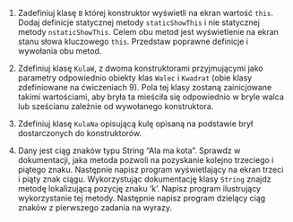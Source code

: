 1. Zadefiniuj klasę `B` której konstruktor wyświetli na ekran wartość `this`. Dodaj definicje statycznej metody `staticShowThis` i nie statycznej metody `nstaticShowThis`. Celem obu metod jest wyświetlenie na ekran stanu słowa kluczowego `this`. Przedstaw poprawne definicje i wywołania obu metod.

2. Zdefiniuj klasę `KulaW`, z dwoma konstruktorami przyjmującymi jako parametry odpowiednio obiekty klas `Walec` i `Kwadrat` (obie klasy zdefiniowane na ćwiczeniach 9). Pola tej klasy zostaną zainicjowane takimi wartościami, aby bryła ta mieściła się odpowiednio w bryle walca lub sześcianu zależnie od wywołanego konstruktora.

3. Zdefiniuj klasę `KulaNa` opisującą kulę opisaną na podstawie brył dostarczonych do konstruktorów.

4. Dany jest ciąg znaków typu String “Ala ma kota”. Sprawdz w dokumentacji, jaka metoda pozwoli na pozyskanie kolejno trzeciego i piątego znaku. Następnie napisz program wyświetlający na ekran trzeci i piąty znak ciągu. Wykorzystując dokumentację klasy `String` znajdz metodę lokalizującą pozycję znaku ’k’. Napisz program ilustrujący wykorzystanie tej metody. Następnie napisz program dzielący ciąg znaków z pierwszego zadania na wyrazy.
